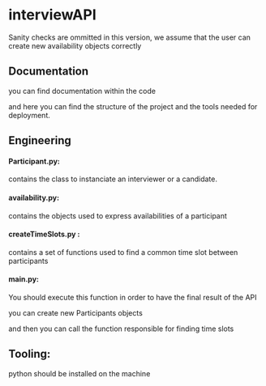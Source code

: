 # interviewAPI

Sanity checks are ommitted in this version, we assume that the user can create new availability objects correctly

## Documentation
you can find documentation within the code

and here you can find the structure of the project and the tools needed for deployment.


## Engineering

#### Participant.py: 
contains the class to instanciate an interviewer or a candidate.

#### availability.py: 
contains the objects used to express availabilities of a participant

#### createTimeSlots.py : 
contains a set of functions used to find a common time slot between participants

#### main.py: 
You should execute this function in order to have the final result of the API

you can create new Participants objects 

and then you can call the function responsible for finding time slots

## Tooling: 
python should be installed on the machine
